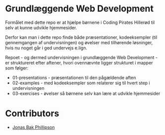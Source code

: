 # Grundlæggende Web Development
Formålet med dette repo er at hjælpe børnene i Coding Pirates Hillerød til selv at kunne udvikle hjemmesider.

Derfor kan man i dette repo finde både præsentationer, kodeeksempler (til gennemgangen af undervisningen) og øvelser med tilhørende løsninger, hvis nu noget går i ged undervejs e.lign.

Repoet - og dermed undervisningen i grundlæggende Web Development - er struktureret efter aftener, hvori ovennævnte ligger strukturet i mapper som følger:

* 01-presentations - præsentationen til den pågældende aften
* 02-examples - med kodeeksempler som relaterer sig til hvert step i undervisningen
* 03-exercises - øvelser så børnene selv kan lære at udvikle hjemmesider

# Contributors
* [Jonas Bak Phillipson](https://github.com/jbakchr)
